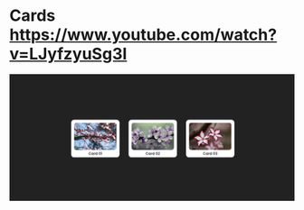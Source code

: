 # Cards https://www.youtube.com/watch?v=LJyfzyuSg3I
<p align="center">
  <img src="preview.png" alt="preview del proyecto" width="600">
</p>